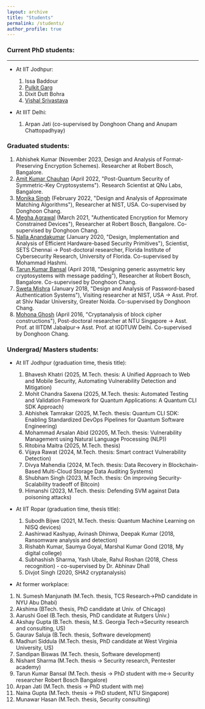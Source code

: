 ```yaml
---
layout: archive
title: "Students"
permalink: /students/
author_profile: true
---
```


### Current PhD students:
----
+ At IIT Jodhpur:

    1. Issa Baddour 
    2. [Pulkit Garg](https://sites.google.com/iitj.ac.in/pulkitgarg/home?pli=1)
    3. Dixit Dutt Bohra
    4. [Vishal Srivastava](https://www.linkedin.com/in/vishal-srivastava27)

+ At IIIT Delhi:

    1. Arpan Jati  (co-supervised by Donghoon Chang and Anupam Chattopadhyay)

### Graduated students:

1. Abhishek Kumar (November 2023, Design and Analysis of Format-Preserving Encryption Schemes). Researcher at Robert Bosch, Bangalore.
2. [Amit Kumar Chauhan](https://sites.google.com/view/amitchauhan) (April 2022, "Post-Quantum Security of Symmetric-Key Cryptosystems"). Research Scientist at QNu Labs,  Bangalore.
3. [Monika Singh](https://www.linkedin.com/in/monika-singh-1985b8a5) (February 2022, "Design and Analysis of Approximate Matching Algorithms"), Researcher at NIST, USA.  Co-supervised by Donghoon Chang.
4. [Megha Agrawal](https://in.linkedin.com/in/megha-agrawal-242224109) (March 2021, "Authenticated Encryption for Memory Constrained Devices"), Researcher at Robert Bosch, Bangalore. Co-supervised by Donghoon Chang.
5. [Nalla Anandakumar](https://sites.google.com/site/nnallaanandakumar/) (January 2020, "Design, Implementation and Analysis of Efficient Hardware-based Security Primitives"), Scientist, SETS Chennai -> Post-doctoral researcher, Florida Institute of Cybersecurity Research, University of Florida. Co-supervised by Mohammad Hashmi.
6. [Tarun Kumar Bansal](https://in.linkedin.com/in/tarun-bansal90) (April 2018, "Designing generic assymetric key cryptosystems with message padding"), Researcher at Robert Bosch, Bangalore. Co-supervised by Donghoon Chang.
7. [Sweta Mishra](https://cse.snu.edu.in/people/faculty/dr-sweta-mishra) (January 2018, "Design and Analysis of Password-based Authentication Systems"), Visiting researcher at NIST, USA -> Asst. Prof. at Shiv Nadar University, Greater Noida. Co-supervised by Donghoon Chang.
8. [Mohona Ghosh](https://www.igdtuw.ac.in/itdepartment.php?name=MohonaGhosh) (April 2016, "Cryptanalysis of block cipher constructions"), Post-doctoral researcher at NTU Singapore -> Asst. Prof. at IIITDM Jabalpur-> Asst. Prof. at IGDTUW Delhi. Co-supervised by Donghoon Chang.

### Undergrad/ Masters students: 

+ At IIT Jodhpur (graduation time, thesis title):

    1. Bhavesh Khatri (2025, M.Tech. thesis: A Unified Approach to Web and Mobile Security, Automating Vulnerability Detection and Mitigation)
    2. Mohit Chandra Saxena (2025, M.Tech. thesis: Automated Testing and Validation Framework for Quantum Applications: A Quantum CLI SDK Approach)
    3. Abhishek Tamrakar (2025, M.Tech. thesis: Quantum CLI SDK: Enabling Standardized DevOps Pipelines for Quantum Software Engineering)
    4. Mohammad Arsalan Abid (20205, M.Tech. thesis: Vulnerability Management using Natural Language Processing (NLP))
    5. Ritobina Maitra (2025, M.Tech. thesis)
    6. Vijaya Rawat (2024, M.Tech. thesis: Smart contract Vulnerability Detection)
    7. Divya Mahendia (2024, M.Tech. thesis: Data Recovery in Blockchain-Based Multi-Cloud Storage Data Auditing Systems)
    8. Shubham Singh (2023, M.Tech. thesis: On improving Security-Scalability tradeoff of Bitcoin)
    9. Himanshi (2023, M.Tech. thesis: Defending SVM against Data poisoning attacks)

+ At IIT Ropar (graduation time, thesis title):

    1. Subodh Bijwe (2021, M.Tech. thesis: Quantum Machine Learning on NISQ devices)
    2. Aashirwad Kashyap, Avinash Dhinwa, Deepak Kumar (2018, Ransomware analysis and detection)
    3. Rishabh Kumar, Saumya Goyal, Marshal Kumar Gond (2018, My digital college)
    4. Subhashish Sharma, Yash Ubale, Rahul Roshan (2018, Chess recognition) - co-supervised by Dr. Abhinav Dhall
    5. Divjot Singh (2020, SHA2 cryptanalysis) 

+ At former workplace:

1. N. Sumesh Manjunath (M.Tech. thesis, TCS Research->PhD candidate in NYU Abu Dhabi)
2. Akshima (BTech. thesis, PhD candidate at Univ. of Chicago)
3. Aarushi Goel (B.Tech. thesis, PhD candidate at Rutgers Univ.)
4. Akshay Gupta (B.Tech. thesis, M.S. Georgia Tech->Security research and consulting, US)
5. Gaurav Saluja (B.Tech. thesis, Software development)
6. Madhuri Siddula (M.Tech. thesis, PhD candidate at West Virginia University, US)
7. Sandipan Biswas (M.Tech. thesis, Software development)
8. Nishant Sharma (M.Tech. thesis -> Security research, Pentester academy)
9. Tarun Kumar Bansal (M.Tech. thesis -> PhD student with me-> Security researcher Robert Bosch Bangalore)
10. Arpan Jati (M.Tech. thesis -> PhD student with me)
11. Naina Gupta (M.Tech. thesis -> PhD student, NTU Singapore)
12. Munawar Hasan (M.Tech. thesis, Security consulting)
